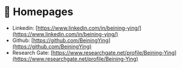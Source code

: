 # 📎 Homepages
- Linkedin: [https://www.linkedin.com/in/beining-ying/](https://www.linkedin.com/in/beining-ying/)
- Github: [https://github.com/BeiningYing](https://github.com/BeiningYing)
- Research Gate: [https://www.researchgate.net/profile/Beining-Ying](https://www.researchgate.net/profile/Beining-Ying)